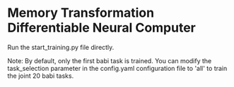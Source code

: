 # Memory Transformation Differentiable Neural Computer

Run the start_training.py file directly.

Note: 
By default, only the first babi task is trained. You can modify the task_selection parameter in the config.yaml configuration file to 'all' to train the joint 20 babi tasks.
